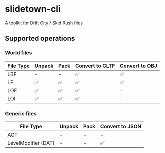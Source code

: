 # slidetown-cli

A toolkit for Drift City / Skid Rush files

## Supported operations

### World files
| File Type | Unpack             | Pack               | Convert to GLTF    | Convert to OBJ     |
| --------- | ------------------ | ------------------ | ------------------ | ------------------ |
| LBF       | -                  | -                  | :white_check_mark: | :white_check_mark: |
| LF        | :white_check_mark: | :white_check_mark: | :white_check_mark: | :white_check_mark: |
| LOF       | :white_check_mark: | :white_check_mark: | :white_check_mark: | -                  |
| LOI       | :white_check_mark: | :white_check_mark: | :white_check_mark: | -                  |

### Generic files
| File Type           | Unpack | Pack | Convert to JSON    |
| ------------------- | ------ | ---- | ------------------ |
| AGT                 | -      | -    | -                  |
| LevelModifier (DAT) | -      | -    | :white_check_mark: |